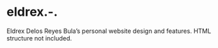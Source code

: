 # eldrex.-.
Eldrex Delos Reyes Bula’s personal website design and features. HTML structure not included.
